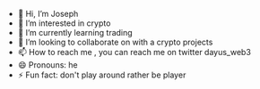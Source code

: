 - 👋 Hi, I’m Joseph 
- 👀 I’m interested in crypto 
- 🌱 I’m currently learning  trading
- 💞️ I’m looking to collaborate on with a crypto projects 
- 📫 How to reach me , you can reach me on twitter dayus_web3
- 😄 Pronouns: he
- ⚡ Fun fact: don't play around rather be player

<!---
awejose/awejose is a ✨ special ✨ repository because its `README.md` (this file) appears on your GitHub profile.
You can click the Preview link to take a look at your changes.
--->

